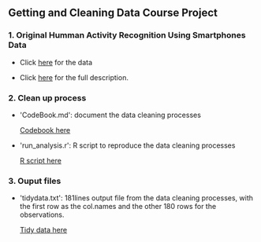 ## Getting and Cleaning Data Course Project

### 1. Original Humman Activity Recognition Using Smartphones Data

- Click [here](https://d396qusza40orc.cloudfront.net/getdata%2Fprojectfiles%2FUCI%20HAR%20Dataset.zip) for the data

- Click [here](http://archive.ics.uci.edu/ml/datasets/Human+Activity+Recognition+Using+Smartphones) for the full description.

### 2. Clean up process

- 'CodeBook.md': document the data cleaning processes

    [Codebook here](https://github.com/guimiaozhang/datasciencecoursera/blob/main/03_Getting%20and%20Cleaning%20Data/CodeBook.md)

- 'run_analysis.r': R script to reproduce the data cleaning processes
    
    [R script here](https://github.com/guimiaozhang/datasciencecoursera/blob/main/03_Getting%20and%20Cleaning%20Data/run_analysis.r)

### 3. Ouput files

- 'tidydata.txt': 181lines output file from the data cleaning processes, with the first row as the col.names and the other 180 rows for the observations.
    
    [Tidy data here](https://github.com/guimiaozhang/datasciencecoursera/blob/main/03_Getting%20and%20Cleaning%20Data/tidydata.txt)
